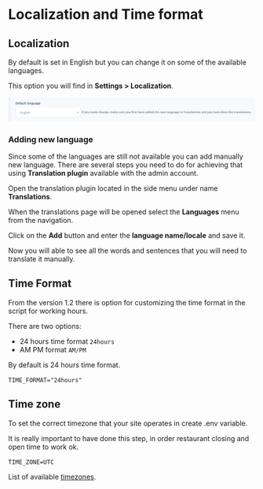 # Localization and Time format

## Localization

By default is set in English but you can change it on some of the available languages.

This option you will find in **Settings &gt; Localization**.

![](../.gitbook/assets/screenshot.png)

### **Adding new language**

Since some of the languages are still not available you can add manually new language. There are several steps you need to do for achieving that using **Translation plugin** available with the admin account.

Open the translation plugin located in the side menu under name **Translations**.

When the translations page will be opened select the **Languages** menu from the navigation.

Click on the **Add** button and enter the **language name/locale** and save it. 

Now you will able to see all the words and sentences that you will need to translate it manually.

## Time Format

From the version 1.2 there is option for customizing the time format in the script for working hours.

There are two options:

* 24 hours time format `24hours`
* AM PM format `AM/PM`

By default is 24 hours time format.

```text
TIME_FORMAT="24hours"
```

## Time zone

To set the correct timezone that your site operates in create .env variable.

It is really important to have done this step, in order restaurant closing and open time to work ok.

```text
TIME_ZONE=UTC
```

List of available [timezones](https://www.php.net/manual/en/timezones.php).


